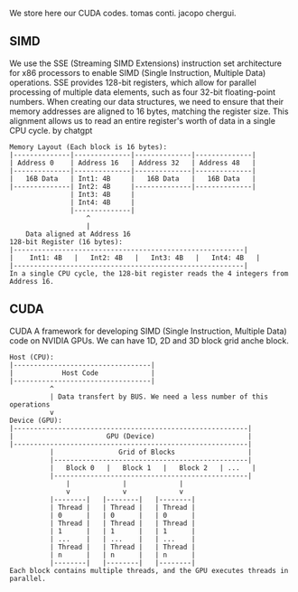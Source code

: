 We store here our CUDA codes.
tomas conti.
jacopo chergui.
## SIMD
We use the SSE (Streaming SIMD Extensions) instruction set architecture for x86 processors to enable SIMD (Single Instruction, Multiple Data) operations. 
SSE provides 128-bit registers, which allow for parallel processing of multiple data elements, such as four 32-bit floating-point numbers.
When creating our data structures, we need to ensure that their memory addresses are aligned to 16 bytes, matching the register size. 
This alignment allows us to read an entire register's worth of data in a single CPU cycle.
by chatgpt
```
Memory Layout (Each block is 16 bytes):
|--------------|--------------|--------------|--------------|
| Address 0    | Address 16   | Address 32   | Address 48   |
|--------------|--------------|--------------|--------------|
|   16B Data   | Int1: 4B     |   16B Data   |   16B Data   |
|--------------| Int2: 4B     |--------------|--------------|
               | Int3: 4B     |                         
               | Int4: 4B     |                           
               |--------------|
                   ^
                   |
    Data aligned at Address 16
128-bit Register (16 bytes):
|---------------------------------------------------------|
|    Int1: 4B   |   Int2: 4B   |   Int3: 4B   |   Int4: 4B   |
|---------------------------------------------------------|
In a single CPU cycle, the 128-bit register reads the 4 integers from Address 16.
```
## CUDA
CUDA A framework for developing SIMD (Single Instruction, Multiple Data) code on NVIDIA GPUs.
We can have 1D, 2D and 3D block grid anche block.
```
Host (CPU):
|----------------------------------|
|            Host Code             |
|----------------------------------|
          ^
          | Data transfert by BUS. We need a less number of this operations
          v
Device (GPU):
|----------------------------------------------------------|
|                       GPU (Device)                       |
|----------------------------------------------------------|
          |                Grid of Blocks                  |
          |------------------------------------------------|
          |   Block 0   |   Block 1   |   Block 2   | ...   |
          |------------------------------------------------|
              |             |             |
              v             v             v
          |--------|   |--------|   |--------|
          | Thread |   | Thread |   | Thread |
          | 0      |   | 0      |   | 0      |
          | Thread |   | Thread |   | Thread |
          | 1      |   | 1      |   | 1      |
          | ...    |   | ...    |   | ...    |
          | Thread |   | Thread |   | Thread |
          | n      |   | n      |   | n      |
          |--------|   |--------|   |--------|
Each block contains multiple threads, and the GPU executes threads in parallel.
```
